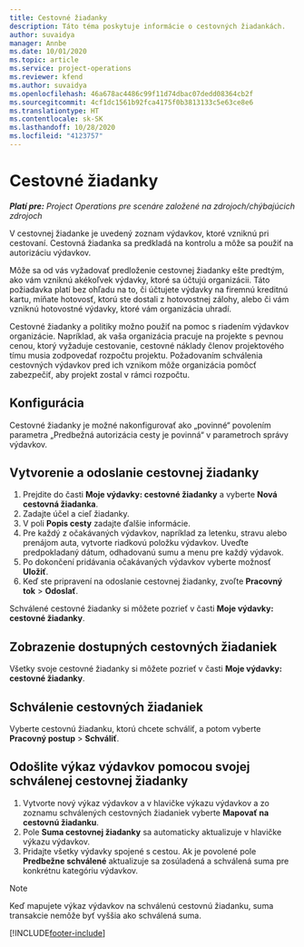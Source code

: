 ```yaml
---
title: Cestovné žiadanky
description: Táto téma poskytuje informácie o cestovných žiadankách.
author: suvaidya
manager: Annbe
ms.date: 10/01/2020
ms.topic: article
ms.service: project-operations
ms.reviewer: kfend
ms.author: suvaidya
ms.openlocfilehash: 46a678ac4486c99f11d74dbac07dedd08364cb2f
ms.sourcegitcommit: 4cf1dc1561b92fca4175f0b3813133c5e63ce8e6
ms.translationtype: HT
ms.contentlocale: sk-SK
ms.lasthandoff: 10/28/2020
ms.locfileid: "4123757"
---
```

# <a name="travel-requisitions"></a>Cestovné žiadanky

_**Platí pre:** Project Operations pre scenáre založené na zdrojoch/chýbajúcich zdrojoch_

V cestovnej žiadanke je uvedený zoznam výdavkov, ktoré vzniknú pri cestovaní. Cestovná žiadanka sa predkladá na kontrolu a môže sa použiť na autorizáciu výdavkov.

Môže sa od vás vyžadovať predloženie cestovnej žiadanky ešte predtým, ako vám vzniknú akékoľvek výdavky, ktoré sa účtujú organizácii. Táto požiadavka platí bez ohľadu na to, či účtujete výdavky na firemnú kreditnú kartu, míňate hotovosť, ktorú ste dostali z hotovostnej zálohy, alebo či vám vzniknú hotovostné výdavky, ktoré vám organizácia uhradí.

Cestovné žiadanky a politiky možno použiť na pomoc s riadením výdavkov organizácie. Napríklad, ak vaša organizácia pracuje na projekte s pevnou cenou, ktorý vyžaduje cestovanie, cestovné náklady členov projektového tímu musia zodpovedať rozpočtu projektu. Požadovaním schválenia cestovných výdavkov pred ich vznikom môže organizácia pomôcť zabezpečiť, aby projekt zostal v rámci rozpočtu.

## <a name="configuration"></a>Konfigurácia 

Cestovné žiadanky je možné nakonfigurovať ako „povinné“ povolením parametra „Predbežná autorizácia cesty je povinná“ v parametroch správy výdavkov. 

## <a name="create-and-submit-a-travel-requisition"></a>Vytvorenie a odoslanie cestovnej žiadanky

1. Prejdite do časti **Moje výdavky: cestovné žiadanky** a vyberte **Nová cestovná žiadanka**.
2. Zadajte účel a cieľ žiadanky.
3. V poli **Popis cesty** zadajte ďalšie informácie. 
4. Pre každý z očakávaných výdavkov, napríklad za letenku, stravu alebo prenájom auta, vytvorte riadkovú položku výdavkov. Uveďte predpokladaný dátum, odhadovanú sumu a menu pre každý výdavok. 
5. Po dokončení pridávania očakávaných výdavkov vyberte možnosť **Uložiť**.
6. Keď ste pripravení na odoslanie cestovnej žiadanky, zvoľte **Pracovný tok** > **Odoslať**.

Schválené cestovné žiadanky si môžete pozrieť v časti **Moje výdavky: cestovné žiadanky**. 

## <a name="view-available-travel-requisitions"></a>Zobrazenie dostupných cestovných žiadaniek

Všetky svoje cestovné žiadanky si môžete pozrieť v časti **Moje výdavky: cestovné žiadanky**.

## <a name="approve-travel-requisitions"></a>Schválenie cestovných žiadaniek

Vyberte cestovnú žiadanku, ktorú chcete schváliť, a potom vyberte **Pracovný postup** > **Schváliť**.  

## <a name="submit-an-expense-report-using-your-approved-travel-requisition"></a>Odošlite výkaz výdavkov pomocou svojej schválenej cestovnej žiadanky

1. Vytvorte nový výkaz výdavkov a v hlavičke výkazu výdavkov a zo zoznamu schválených cestovných žiadaniek vyberte **Mapovať na cestovnú žiadanku**.
2. Pole **Suma cestovnej žiadanky** sa automaticky aktualizuje v hlavičke výkazu výdavkov.
3. Pridajte všetky výdavky spojené s cestou. Ak je povolené pole **Predbežne schválené** aktualizuje sa zosúladená a schválená suma pre konkrétnu kategóriu výdavkov.

> [!NOTE]
> Keď mapujete výkaz výdavkov na schválenú cestovnú žiadanku, suma transakcie nemôže byť vyššia ako schválená suma. 


[!INCLUDE[footer-include](../includes/footer-banner.md)]